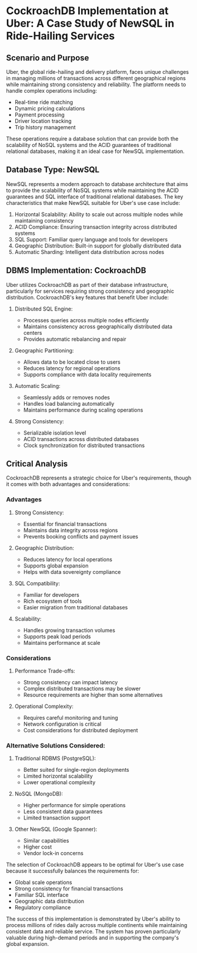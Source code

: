 # CockroachDB Implementation at Uber: A Case Study of NewSQL in Ride-Hailing Services

## Scenario and Purpose

Uber, the global ride-hailing and delivery platform, faces unique challenges in managing millions of transactions across different geographical regions while maintaining strong consistency and reliability. The platform needs to handle complex operations including:
- Real-time ride matching
- Dynamic pricing calculations
- Payment processing
- Driver location tracking
- Trip history management

These operations require a database solution that can provide both the scalability of NoSQL systems and the ACID guarantees of traditional relational databases, making it an ideal case for NewSQL implementation.

## Database Type: NewSQL

NewSQL represents a modern approach to database architecture that aims to provide the scalability of NoSQL systems while maintaining the ACID guarantees and SQL interface of traditional relational databases. The key characteristics that make NewSQL suitable for Uber's use case include:

1. Horizontal Scalability: Ability to scale out across multiple nodes while maintaining consistency
2. ACID Compliance: Ensuring transaction integrity across distributed systems
3. SQL Support: Familiar query language and tools for developers
4. Geographic Distribution: Built-in support for globally distributed data
5. Automatic Sharding: Intelligent data distribution across nodes

## DBMS Implementation: CockroachDB

Uber utilizes CockroachDB as part of their database infrastructure, particularly for services requiring strong consistency and geographic distribution. CockroachDB's key features that benefit Uber include:

1. Distributed SQL Engine:
   - Processes queries across multiple nodes efficiently
   - Maintains consistency across geographically distributed data centers
   - Provides automatic rebalancing and repair

2. Geographic Partitioning:
   - Allows data to be located close to users
   - Reduces latency for regional operations
   - Supports compliance with data locality requirements

3. Automatic Scaling:
   - Seamlessly adds or removes nodes
   - Handles load balancing automatically
   - Maintains performance during scaling operations

4. Strong Consistency:
   - Serializable isolation level
   - ACID transactions across distributed databases
   - Clock synchronization for distributed transactions

## Critical Analysis

CockroachDB represents a strategic choice for Uber's requirements, though it comes with both advantages and considerations:

### Advantages
1. Strong Consistency:
   - Essential for financial transactions
   - Maintains data integrity across regions
   - Prevents booking conflicts and payment issues

2. Geographic Distribution:
   - Reduces latency for local operations
   - Supports global expansion
   - Helps with data sovereignty compliance

3. SQL Compatibility:
   - Familiar for developers
   - Rich ecosystem of tools
   - Easier migration from traditional databases

4. Scalability:
   - Handles growing transaction volumes
   - Supports peak load periods
   - Maintains performance at scale

### Considerations
1. Performance Trade-offs:
   - Strong consistency can impact latency
   - Complex distributed transactions may be slower
   - Resource requirements are higher than some alternatives

2. Operational Complexity:
   - Requires careful monitoring and tuning
   - Network configuration is critical
   - Cost considerations for distributed deployment

### Alternative Solutions Considered:

1. Traditional RDBMS (PostgreSQL):
   - Better suited for single-region deployments
   - Limited horizontal scalability
   - Lower operational complexity

2. NoSQL (MongoDB):
   - Higher performance for simple operations
   - Less consistent data guarantees
   - Limited transaction support

3. Other NewSQL (Google Spanner):
   - Similar capabilities
   - Higher cost
   - Vendor lock-in concerns

The selection of CockroachDB appears to be optimal for Uber's use case because it successfully balances the requirements for:
- Global scale operations
- Strong consistency for financial transactions
- Familiar SQL interface
- Geographic data distribution
- Regulatory compliance

The success of this implementation is demonstrated by Uber's ability to process millions of rides daily across multiple continents while maintaining consistent data and reliable service. The system has proven particularly valuable during high-demand periods and in supporting the company's global expansion.
